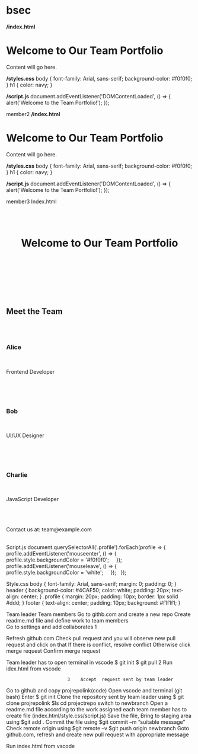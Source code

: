 # bsec
**/index.html**
<html>
<head><title>Team Portfolio</title></head>
<body>
  <h1>Welcome to Our Team Portfolio</h1>
  <p>Content will go here.</p>
</body>
</html>

**/styles.css**
body { font-family: Arial, sans-serif; background-color: #f0f0f0; } 
h1 { color: navy; }

**/script.js**
document.addEventListener('DOMContentLoaded', () => {
  alert('Welcome to the Team Portfolio!');
});

member2
**/index.html**
<html>
<head><title>Team Portfolio</title></head>
<body>
  <h1>Welcome to Our Team Portfolio</h1>
  <p>Content will go here.</p>
</body>
</html>

**/styles.css**
body { font-family: Arial, sans-serif; background-color: #f0f0f0; } 
h1 { color: navy; }

**/script.js**
document.addEventListener('DOMContentLoaded', () => {
  alert('Welcome to the Team Portfolio!');
});

member3
Index.html
<!DOCTYPE html>
<html>
<head>
  <title>Team Portfolio</title>
  <link rel="stylesheet" href="style.css"
</head>
<body>
  <header>
    <h1>Welcome to Our Team Portfolio</h1>
  </header>
  <section id="team">
    <h2>Meet the Team</h2>
    <div class="profile">
      <h3>Alice</h3>
      <p>Frontend Developer</p>
    </div>
    <div class="profile">
      <h3>Bob</h3>
      <p>UI/UX Designer</p>
    </div>
    <div class="profile">
      <h3>Charlie</h3>
      <p>JavaScript Developer</p>
    </div>
  </section>
  <footer>Contact us at: team@example.com</footer>
  <script src="script.js"> </script>
</body>
</html>

Script.js
document.querySelectorAll('.profile').forEach(profile => {
    profile.addEventListener('mouseenter', () => {
      profile.style.backgroundColor = '#f0f0f0';
    });
    profile.addEventListener('mouseleave', () => {
      profile.style.backgroundColor = 'white';
    });
  });

Style.css
body { font-family: Arial, sans-serif; margin: 0; padding: 0; }
header { background-color: #4CAF50; color: white; padding: 20px; text-align: center; }
.profile { margin: 20px; padding: 10px; border: 1px solid #ddd; }
footer { text-align: center; padding: 10px; background: #f1f1f1; }

Team leader	Team members
Go to githb.com and create a new repo
Create readme.md file and define  work to team members                                    
Go to settings and add collaborates
                1


Refresh github.com
Check pull request and you will observe new pull request and click on that
If there is conflict, resolve conflict
Otherwise click merge request
Confirm merge request

Team leader has to open terminal in vscode
  $ git init
$ git pull                             2
Run idex.html from vscode

                           3	Accept  request sent by team leader
Go to github and copy projrepolink(code)
Open vscode and terminal (git bash)
Enter  $ git init
Clone the repository sent by team leader using 
$ git clone  projrepolink
 $ls
cd projectrepo
switch to newbranch
Open a readme.md file according to the work assigned each team member has to create file (index.html/style.css/script.js)
Save the file,
Bring to staging area using
$git add .
Commit the file using
$git commit –m “suitable message”
Check remote origin using
$git remote –v
$git push origin newbranch
Goto github.com, refresh and create new pull request with appropriate message
  



Run index.html from vscode

